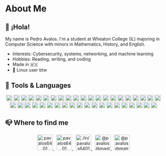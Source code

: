 # About Me

## 👋 ¡Hola!

My name is Pedro Avalos. I'm a student at Wheaton College (IL) majoring
in Computer Science with minors in Mathematics, History, and English.

- Interests: Cybersecurity, systems, networking, and machine learning
- Hobbies: Reading, writing, and coding
- Made in 🇲🇽
- 🐧 Linux user btw

## 🚀 Tools & Languages

<div align="center" width="50">

<img alt="linux" width="20" src="https://simpleicons.vercel.app/linux/FCC624" />
<img alt="opensuse" width="20" src="https://simpleicons.vercel.app/opensuse/73BA25" />
<img alt="fedora" width="20" src="https://simpleicons.vercel.app/fedora/51A2DA" />
<img alt="centos" width="20" src="https://simpleicons.vercel.app/centos/A14F8C" />
<img alt="redhat" width="20" src="https://simpleicons.vercel.app/redhat/EE0000" />
<img alt="kde" width="20" src="https://simpleicons.vercel.app/kde/1D99F3" />
<img alt="gnome" width="20" src="https://simpleicons.vercel.app/gnome/4A86CF" />
<img alt="dwm" width="20" src="https://simpleicons.vercel.app/dwm/1177AA" />

<img alt="neovim" width="20" src="https://simpleicons.vercel.app/neovim/57A143" />
<img alt="vim" width="20" src="https://simpleicons.vercel.app/vim/019733" />
<img alt="emacs" width="20" src="https://simpleicons.vercel.app/gnuemacs/7F5AB6" />
<img alt="vscodium" width="20" src="https://simpleicons.vercel.app/vscodium/2F80ED" />
<img alt="vscode" width="20" src="https://simpleicons.vercel.app/visualstudiocode/007ACC" />
<img alt="androidstudio" width="20" src="https://simpleicons.vercel.app/androidstudio/3DDC84" />
<img alt="intellij" width="20" src="https://simpleicons.vercel.app/intellijidea/000000" />
<img alt="pycharm" width="20" src="https://simpleicons.vercel.app/pycharm/000000" />

<img alt="git" width="20" src="https://simpleicons.vercel.app/git/F05032" />
<img alt="gitlab" width="20" src="https://simpleicons.vercel.app/gitlab/FC6D26" />
<img alt="github" width="20" src="https://simpleicons.vercel.app/github/181717" />
<img alt="bitbucket" width="20" src="https://simpleicons.vercel.app/bitbucket/0052CC" />
<img alt="azure" width="20" src="https://simpleicons.vercel.app/azuredevops/0078D7" />

<img alt="bash" width="20" src="https://simpleicons.vercel.app/gnubash/4EAA25" />
<img alt="c" width="20" src="https://simpleicons.vercel.app/c/A8B9CC" />
<img alt="python" width="20" src="https://simpleicons.vercel.app/python/3776AB" />
<img alt="java" width="20" src="https://simpleicons.vercel.app/openjdk/FFFFFF" />
<img alt="c#" width="20" src="https://simpleicons.vercel.app/csharp/239120" />
<img alt="ruby" width="20" src="https://simpleicons.vercel.app/ruby/cc342d" />
<img alt="delphi" width="20" src="https://simpleicons.vercel.app/delphi/EE1F35" />
<img alt="mysql" width="20" src="https://simpleicons.vercel.app/mysql/4479A1" />
<img alt="mssql" width="20" src="https://simpleicons.vercel.app/microsoftsqlserver/CC2927" />
<img alt="markdown" width="20" src="https://simpleicons.vercel.app/markdown/000000" />
<img alt="latex" width="20" src="https://simpleicons.vercel.app/latex/008080" />

<img alt="ansible" width="20" src="https://simpleicons.vercel.app/ansible/EE0000" />
<img alt="saltstack" width="20" src="https://simpleicons.vercel.app/saltproject/57BCAD" />
<img alt="jupyter" width="20" src="https://simpleicons.vercel.app/jupyter/F37626" />
<img alt="pytest" width="20" src="https://simpleicons.vercel.app/pytest/0A9EDC" />
<img alt="flask" width="20" src="https://simpleicons.vercel.app/flask/000000" />
<img alt="django" width="20" src="https://simpleicons.vercel.app/django/092E20" />
<img alt="tensorflow" width="20" src="https://simpleicons.vercel.app/tensorflow/FF6F00" />
<img alt="scikit-learn" width="20" src="https://simpleicons.vercel.app/scikitlearn/F7931E" />
<img alt="numpy" width="20" src="https://simpleicons.vercel.app/numpy/013243" />
</div>

## 📪 Where to find me

<div align="center" width="50">
<a href="https://www.gitlab.com/pavalos6401/">
<img alt="pavalos6401" width="50" src="https://simpleicons.vercel.app/gitlab/FC6D26" />
</a>
&nbsp;
<a href="https://www.github.com/pavalos6401/">
<img alt="pavalos6401" width="50" src="https://simpleicons.vercel.app/github/181717" />
</a>
&nbsp;
<a href="https://www.linkedin.com/in/pavalos6401/">
<img alt="/in/pavalos6401" width="50" src="https://simpleicons.vercel.app/linkedin/0A66C2" />
</a>
&nbsp;
<a href="https://mastodon.social/invite/uKqHV7eA">
<img alt="@pavalos@mastodon.social" width="50" src="https://simpleicons.vercel.app/mastodon/6364FF" />
</a>
&nbsp;
<a href="https://matrix.to/#/@pavalos:matrix.org">
<img alt="@pavalos@matrix.org" width="50" src="https://simpleicons.vercel.app/matrix/000000" />
</a>
</div>